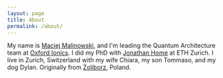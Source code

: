 ```yaml
---
layout: page
title: About
permalink: /about/
---
```


My name is [Maciej Malinowski](https://scholar.google.com/citations?user=M4vNyAEAAAAJ&hl=en), and I'm leading the Quantum Architecture team at [Oxford Ionics](https://www.oxionics.com/). I did my PhD with [Jonathan Home](https://tiqi.ethz.ch/) at ETH Zurich. I live in Zurich, Switzerland with my wife Chiara, my son Tommaso, and my dog Dylan. Originally from [Żoliborz](https://en.wikipedia.org/wiki/%C5%BBoliborz), Poland.